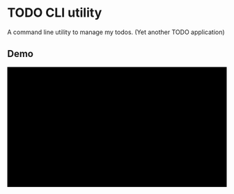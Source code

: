 # TODO CLI utility

A command line utility to manage my todos. (Yet another TODO application)

## Demo

![demo](demo.gif)

